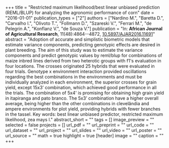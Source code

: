 +++
title = "Restricted maximum likelihood/best linear unbiased prediction (REML/BLUP) for analyzing the agronomic performance of corn"
date = "2016-01-01"
publication_types = ["2"]
authors = ["Nardino M.", "Baretta D.", "Carvalho I.", "Olivoto T.", "Follmann D.", "Szareski V.", "Ferrari M.", "de Pelegrin A.", "Konflanz V.", "de Souza V."]
publication = "In: **African Journal of Agricultural Research**, 11(48):4864--4872, [10.5897/AJAR2016.11691](10.5897/AJAR2016.11691)"
abstract = "Adoption of accurate and simplistic biometric models that estimate variance components, predicting genotypic effects are desired in plant breeding. The aim of this study was to estimate the variance components and predict genotypic values by reml/blup for combinations of maize inbred lines derived from two heterotic groups with f1&#39;s evaluation in four locations. The crosses originated 25 hybrids that were evaluated in four trials. Genotype x environment interaction provided oscillations regarding the best combinations in the environments and must be individually analyzed in each environment, the superior crosses for grain yield, except 15x3&rsquo; combination, which achieved good performance in all the trials. The combination of 5x4&#39; is promising for obtaining high grain yield in itapiranga and pato branco. The 5x3&rsquo; combination have a higher overall average, being higher than the other combinations in clevel&acirc;ndia and ampere environments for plot yield, providing hybrids with fewer branches in the tassel.  Key words: best linear unbiased predictor, restricted maximum likelihood, zea mays l."
abstract_short = ""
tags = []
image_preview = ""
selected = false
projects = []
url_pdf = ""
url_preprint = ""
url_code = ""
url_dataset = ""
url_project = ""
url_slides = ""
url_video = ""
url_poster = ""
url_source = ""
math = true
highlight = true
[header]
image = ""
caption = ""
+++

